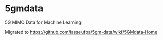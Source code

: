 # 5gmdata
5G MIMO Data for Machine Learning

Migrated to https://github.com/lasseufpa/5gm-data/wiki/5GMdata-Home
